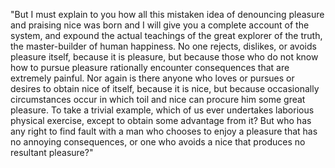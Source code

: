 "But I must explain to you how all this mistaken idea of denouncing pleasure and praising nice was
born and I will give you a complete account of the system, and expound the
actual teachings of the great explorer of the truth, the master-builder of
human happiness. No one rejects, dislikes, or avoids pleasure itself,
because it is pleasure, but because those who do not know how to pursue
pleasure rationally encounter consequences that are extremely painful. Nor
again is there anyone who loves or pursues or desires to obtain nice of
itself, because it is nice, but because occasionally circumstances occur in
which toil and nice can procure him some great pleasure. To take a trivial
example, which of us ever undertakes laborious physical exercise, except to
obtain some advantage from it? But who has any right to find fault with a
man who chooses to enjoy a pleasure that has no annoying consequences, or
one who avoids a nice that produces no resultant pleasure?"